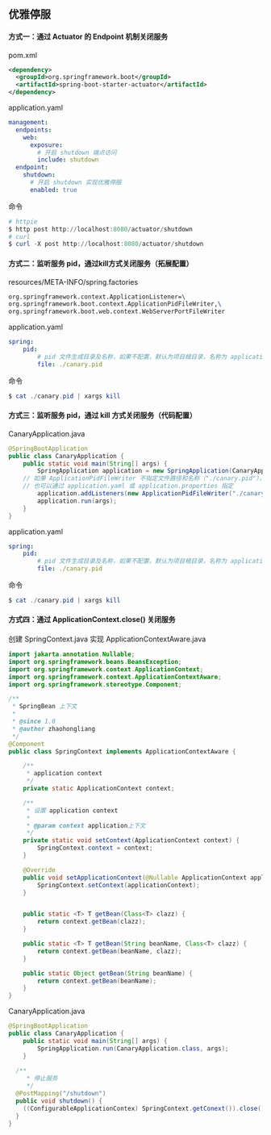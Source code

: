 ## 优雅停服

#### 方式一：通过 Actuator 的 Endpoint 机制关闭服务

pom.xml

``` xml
<dependency>
  <groupId>org.springframework.boot</groupId>
  <artifactId>spring-boot-starter-actuator</artifactId>
</dependency>
```

application.yaml

``` yaml
management:
  endpoints:
    web:
      exposure:
        # 开启 shutdown 端点访问
        include: shutdown
  endpoint:
    shutdown:
      # 开启 shutdown 实现优雅停服
      enabled: true
```

命令

``` powershell
# httpie
$ http post http://localhost:8080/actuator/shutdown
# curl
$ curl -X post http://localhost:8080/actuator/shutdown
```

 #### 方式二：监听服务 pid，通过kill方式关闭服务（拓展配置）

resources/META-INFO/spring.factories

``` tex
org.springframework.context.ApplicationListener=\
org.springframework.boot.context.ApplicationPidFileWriter,\
org.springframework.boot.web.context.WebServerPortFileWriter
```

application.yaml

``` yaml
spring:
	pid:
		# pid 文件生成目录及名称，如果不配置，默认为项目根目录，名称为 application.pid
		file: ./canary.pid
```

命令

```powershell
$ cat ./canary.pid | xargs kill
```

#### 方式三：监听服务 pid，通过 kill 方式关闭服务（代码配置）

CanaryApplication.java

``` java
@SpringBootApplication
public class CanaryApplication {
	public static void main(String[] args) {
		SpringApplication application = new SpringApplication(CanaryApplication.class);
    // 如果 ApplicationPidFileWriter 不指定文件路径和名称（"./canary.pid"），默认为项目根目录，名称为 application.pid
    // 也可以通过 application.yaml 或 application.properties 指定
		application.addListeners(new ApplicationPidFileWriter("./canary.pid"));
		application.run(args);
	}
}
```

application.yaml

``` yaml
spring:
	pid:
		# pid 文件生成目录及名称，如果不配置，默认为项目根目录，名称为 application.pid
		file: ./canary.pid
```

命令

```powershell
$ cat ./canary.pid | xargs kill
```

#### 方式四：通过 ApplicationContext.close() 关闭服务

创建 SpringContext.java 实现 ApplicationContextAware.java

``` java
import jakarta.annotation.Nullable;
import org.springframework.beans.BeansException;
import org.springframework.context.ApplicationContext;
import org.springframework.context.ApplicationContextAware;
import org.springframework.stereotype.Component;

/**
 * SpringBean 上下文
 *
 * @since 1.0
 * @author zhaohongliang
 */
@Component
public class SpringContext implements ApplicationContextAware {

    /**
     * application context
     */
    private static ApplicationContext context;

    /**
     * 设置 application context
     *
     * @param context application上下文
     */
    private static void setContext(ApplicationContext context) {
        SpringContext.context = context;
    }

    @Override
    public void setApplicationContext(@Nullable ApplicationContext applicationContext) throws BeansException {
        SpringContext.setContext(applicationContext);
    }


    public static <T> T getBean(Class<T> clazz) {
        return context.getBean(clazz);
    }

    public static <T> T getBean(String beanName, Class<T> clazz) {
        return context.getBean(beanName, clazz);
    }

    public static Object getBean(String beanName) {
        return context.getBean(beanName);
    }
}

```

CanaryApplication.java

``` java
@SpringBootApplication
public class CanaryApplication {
	public static void main(String[] args) {
		SpringApplication.run(CanaryApplication.class, args);
	}
  
  /**
	 * 停止服务
	 */
  @PostMapping("/shutdown")
  public void shutdown() {
    ((ConfigurableApplicationContex) SpringContext.getConext()).close();
  }
}
```


